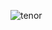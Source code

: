 ![tenor](https://github.com/fortnitetraviscottburger/fortnitetraviscottburger/assets/169033509/2d69b756-76e6-4039-a3e1-9b70f9a54b4b)
